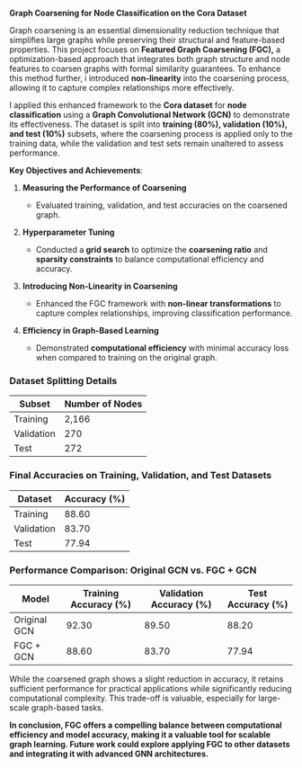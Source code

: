 **Graph Coarsening for Node Classification on the Cora Dataset**

Graph coarsening is an essential dimensionality reduction technique that simplifies large graphs while preserving their structural and feature-based properties. This project focuses on **Featured Graph Coarsening (FGC),** a optimization-based approach that integrates both graph structure and node features to coarsen graphs with formal similarity guarantees. To enhance this method further, i introduced **non-linearity** into the coarsening process, allowing it to capture complex relationships more effectively.

I applied this enhanced framework to the **Cora dataset** for **node classification** using a **Graph Convolutional Network (GCN)** to demonstrate its effectiveness. The dataset is split into **training (80%), validation (10%), and test (10%)** subsets, where the coarsening process is applied only to the training data, while the validation and test sets remain unaltered to assess performance.

**Key Objectives and Achievements**:
1. **Measuring the Performance of Coarsening**  
   - Evaluated training, validation, and test accuracies on the coarsened graph.  

2. **Hyperparameter Tuning**  
   - Conducted a **grid search** to optimize the **coarsening ratio** and **sparsity constraints** to balance computational efficiency and accuracy.  

3. **Introducing Non-Linearity in Coarsening**  
   - Enhanced the FGC framework with **non-linear transformations** to capture complex relationships, improving classification performance.  

4. **Efficiency in Graph-Based Learning**  
   - Demonstrated **computational efficiency** with minimal accuracy loss when compared to training on the original graph.  


### Dataset Splitting Details

| **Subset**   | **Number of Nodes** |
|--------------|---------------------|
| Training     | 2,166               |
| Validation   | 270                 |
| Test         | 272                 |




### Final Accuracies on Training, Validation, and Test Datasets

| **Dataset**   | **Accuracy (%)** |
|---------------|------------------|
| Training      | 88.60            |
| Validation    | 83.70            |
| Test          | 77.94            |






### Performance Comparison: Original GCN vs. FGC + GCN

| **Model**       | **Training Accuracy (%)** | **Validation Accuracy (%)** | **Test Accuracy (%)** |
|-----------------|---------------------------|-----------------------------|-----------------------|
| Original GCN    | 92.30                     | 89.50                       | 88.20                 |
| FGC + GCN       | 88.60                     | 83.70                       | 77.94                 |



While the coarsened graph shows a slight reduction in accuracy, it retains sufficient performance for practical applications while significantly reducing computational complexity. This trade-off is valuable, especially for large-scale graph-based tasks.

**In conclusion, FGC offers a compelling balance between computational efficiency and model accuracy, making it a valuable tool for scalable graph learning. Future work could explore applying FGC to other datasets and integrating it with advanced GNN architectures.**





